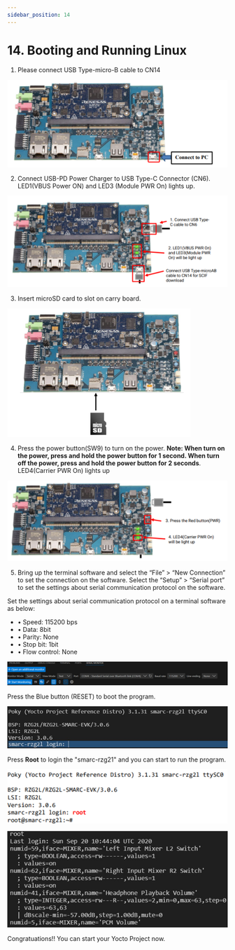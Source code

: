```yaml
---
sidebar_position: 14
---
```


# 14. Booting and Running Linux

1) Please connect USB Type-micro-B cable to CN14

![alt text](image-3.png)

2) Connect USB-PD Power Charger to USB Type-C Connector (CN6). LED1(VBUS Power ON) and LED3 (Module PWR On) lights up.

![alt text](image-4.png)

3) Insert microSD card to slot on carry board.

![alt text](image-6.png)

4) Press the power button(SW9) to turn on the power. **Note: When turn on the power, press and hold the power button for 1 second. When turn off the power, press and hold the power button for 2 seconds**. LED4(Carrier PWR On) lights up

![alt text](image-5.png)

5) Bring up the terminal software and select the “File” > “New Connection” to set the connection on the software. Select the “Setup” > “Serial port” to set the settings about serial communication protocol on the software.

Set the settings about serial communication protocol on a terminal software as below:
- • Speed: 115200 bps
- • Data: 8bit
- • Parity: None
- • Stop bit: 1bit
- • Flow control: None

![alt text](image-7.png)

Press the Blue button (RESET) to boot the program. 

![alt text](<WhatsApp Image 2024-12-02 at 14.17.15_66a89c5d.jpg>)

Press **Root** to login the "smarc-rzg21" and you can start to run the program. 

![alt text](image-8.png)

![alt text](<WhatsApp Image 2024-12-02 at 14.22.28_ac55621c.jpg>)

Congratuations!! You can start your Yocto Project now.